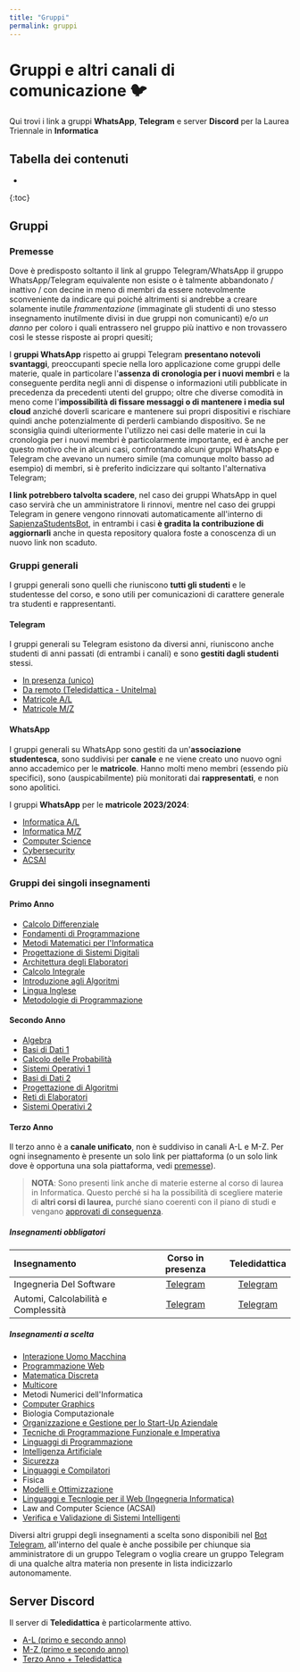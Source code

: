 ```yaml
---
title: "Gruppi"
permalink: gruppi
---
```


# Gruppi e altri canali di comunicazione 🐦

<!-- <p align="center"> -->
<!-- <p> -->
<!--   <img src="https://img.shields.io/badge/Discord-%235865F2.svg?style=for-the-badge&logo=discord&logoColor=white"> -->
<!--   <img src="https://img.shields.io/badge/WhatsApp-25D366?style=for-the-badge&logo=whatsapp&logoColor=white"> -->
<!--   <img src="https://img.shields.io/badge/Telegram-2CA5E0?style=for-the-badge&logo=telegram&logoColor=white"> -->
<!--   <img src="https://img.shields.io/badge/Facebook-%231877F2.svg?style=for-the-badge&logo=Facebook&logoColor=white"> -->
<!-- </p> -->
<!-- La seguente pagina contiene i link ai gruppi di comunicazione come **WhatsApp**, **Telegram** e **Discord** per ogni insegnamento della laurea triennale in Informatica e per i gruppi generali di ogni Anno Accademico. -->

Qui trovi i link a gruppi **WhatsApp**, **Telegram** e server **Discord** per la Laurea Triennale in **Informatica**

## Tabella dei contenuti
* 
{:toc}

## Gruppi

### Premesse

Dove è predisposto soltanto il link al gruppo Telegram/WhatsApp il gruppo WhatsApp/Telegram equivalente non esiste o è talmente abbandonato / inattivo / con decine in meno di membri da essere notevolmente sconveniente da indicare qui poiché altrimenti si andrebbe a creare solamente inutile _frammentazione_ (immaginate gli studenti di uno stesso insegnamento inutilmente divisi in due gruppi non comunicanti) e/o _un danno_ per coloro i quali entrassero nel gruppo più inattivo e non trovassero così le stesse risposte ai propri quesiti;

I **gruppi WhatsApp** rispetto ai gruppi Telegram **presentano notevoli svantaggi**, preoccupanti specie nella loro applicazione come gruppi delle materie, quale in particolare l'**assenza di cronologia per i nuovi membri** e la conseguente perdita negli anni di dispense o informazioni utili pubblicate in precedenza da precedenti utenti del gruppo; oltre che diverse comodità in meno come l'**impossibilità di fissare messaggi o di mantenere i media sul cloud** anziché doverli scaricare e mantenere sui propri dispositivi e rischiare quindi anche potenzialmente di perderli cambiando dispositivo. Se ne sconsiglia quindi ulteriormente l'utilizzo nei casi delle materie in cui la cronologia per i nuovi membri è particolarmente importante, ed è anche per questo motivo che in alcuni casi, confrontando alcuni gruppi WhatsApp e Telegram che avevano un numero simile (ma comunque molto basso ad esempio) di membri, si è preferito indicizzare qui soltanto l'alternativa Telegram;

**I link potrebbero talvolta scadere**, nel caso dei gruppi WhatsApp in quel caso servirà che un amministratore li rinnovi, mentre nel caso dei gruppi Telegram in genere vengono rinnovati automaticamente all'interno di [SapienzaStudentsBot](https://telegram.me/SapienzaStudentsBot), in entrambi i casi **è gradita la contribuzione di aggiornarli** anche in questa repository qualora foste a conoscenza di un nuovo link non scaduto.

### Gruppi generali

I gruppi generali sono quelli che riuniscono **tutti gli studenti** e le studentesse del corso, e sono utili per comunicazioni di carattere generale tra studenti e rappresentanti.

#### Telegram

I gruppi generali su Telegram esistono da diversi anni, riuniscono anche studenti di anni passati (di entrambi i canali) e sono **gestiti dagli studenti** stessi.

<!-- I gruppi generali su Telegram esistono da diversi anni e riuniscono tutti gli studenti e le studentesse  -->
<!-- (il gruppo in presenza è **unico**, non è separato per canali) -->
<!-- in particolare, nel caso del gruppo della triennale in presenza, sia gli studenti e le studentesse del canale A/L sia gli studenti e le studentesse del canale M/Z -->
<!-- | Descrizione | Link | -->
<!-- | :- | :-: | -->

- [In presenza (unico)](https://t.me/sapienzainformatica)
- [Da remoto (Teledidattica - Unitelma)](https://t.me/InformaticaSapienzaTeledidattica)
- [Matricole A/L](https://t.me/addlist/10sQnIhXeJ84ZWY0)
- [Matricole M/Z](https://t.me/addlist/4mgg0jzRSgUzNTZk)

#### WhatsApp

I gruppi generali su WhatsApp sono gestiti da un'**associazione studentesca**, sono suddivisi per **canale** e ne viene creato uno nuovo ogni anno accademico per le **matricole**. Hanno molti meno membri (essendo più specifici), sono (auspicabilmente) più monitorati dai **rappresentati**, e non sono apolitici.

<!-- I gruppi generali su WhatsApp sono gestiti da un'**associazione studentesca**, sono suddivisi per **canale** e ne viene creato uno nuovo ogni anno accademico per le **matricole**. Rispetto ai gruppi Telegram non godono quindi di apoliticità e di una platea molto più ampia di membri (quelli di tutti i canali e di tutti gli anni accademici) ma sono più specifici e auspicabilmente più monitorati dai rappresentanti per eventuali dubbi di rappresentanza. -->

I gruppi **WhatsApp** per le **matricole 2023/2024**:

- [Informatica A/L](https://chat.whatsapp.com/LQ7URHEodWwFy9lef532ZJ) 
- [Informatica M/Z](https://chat.whatsapp.com/FrQywvsNDReB6vfTv6NElO)
- [Computer Science](https://chat.whatsapp.com/HyHzjj4ypC6BghNiTSukIQ) 
- [Cybersecurity]( https://chat.whatsapp.com/HGqjF3YPYIq8sjMNEcZi7A)
- [ACSAI](https://chat.whatsapp.com/H4XKATjNMqxIhauBHv2JGI)

<!-- | Anno | Canale A-L | Canale M-Z | Gruppo Unico | -->
<!-- | :--- | :--------: | :--------: | -->
<!-- | 2023-2024 | [Link](https://chat.whatsapp.com/LQ7URHEodWwFy9lef532ZJ) | [Link](https://chat.whatsapp.com/FrQywvsNDReB6vfTv6NElO) | - | -->
<!-- | 2022-2023 | [Link](https://chat.whatsapp.com/G0JFRbnfH2tGNvG5aoGDfq) | [Link](https://chat.whatsapp.com/DiYRHHGhn9VIOtXxD7KAAK) | - | -->
<!-- | 2021-2022 | [Link](https://chat.whatsapp.com/IB4KHEu0R7tCz5G8PWPWOz) | [Link](https://chat.whatsapp.com/JkcRXRSx8S65IuASUAsXVb) | - |  -->
<!-- | 2020-2021 | [Link](https://chat.whatsapp.com/K24g7YAuRqw9Fi92gHmLGd) | [Link](https://chat.whatsapp.com/Cw7HNwLDmb3KWlhbHiaB0y) | [Link](https://chat.whatsapp.com/BmXr67w2jnmBV4EldlwtJZ) | -->

### Gruppi dei singoli insegnamenti

#### Primo Anno

- [Calcolo Differenziale](https://t.me/+Cw_63BoRvE03YmM0)
- [Fondamenti di Programmazione](https://t.me/+NQ8H6iLHOIIwMzM0)
- [Metodi Matematici per l'Informatica](https://t.me/+m_-WkFEmQzdmZDZk)
- [Progettazione di Sistemi Digitali](https://t.me/+hr9OFwWWGCZhODU0)
- [Architettura degli Elaboratori](https://t.me/+2PAqwS4raLY4N2U0)
- [Calcolo Integrale](https://t.me/+lnnFbmFQNNBjNGRk)
- [Introduzione agli Algoritmi](https://t.me/+wJY633Yc1pUxMjk0)
- [Lingua Inglese](https://t.me/+clLwVwTLUHk3YzM0)
- [Metodologie di Programmazione](https://t.me/+8iyKxeRgfXtmY2Y0)

<!-- | Insegnamento | Gruppo |  -->
<!-- | :- | :-: | -->
<!-- | Calcolo Differenziale | [Telegram](https://t.me/+Cw_63BoRvE03YmM0) | -->
<!-- | Fondamenti di Programmazione | [Telegram](https://t.me/+NQ8H6iLHOIIwMzM0) | -->
<!-- | Metodi Matematici per l'Informatica | [Telegram](https://t.me/+m_-WkFEmQzdmZDZk) | -->
<!-- | Progettazione di Sistemi Digitali | [Telegram](https://t.me/+hr9OFwWWGCZhODU0) | -->
<!-- | Architettura degli Elaboratori | [Telegram](https://t.me/+2PAqwS4raLY4N2U0) | -->
<!-- | Calcolo Integrale | [Telegram](https://t.me/+lnnFbmFQNNBjNGRk) | -->
<!-- | Introduzione agli Algoritmi | [Telegram](https://t.me/+wJY633Yc1pUxMjk0) | -->
<!-- | Lingua Inglese | [Telegram](https://t.me/+clLwVwTLUHk3YzM0) | -->
<!-- | Metodologie di Programmazione | [Telegram](https://t.me/+8iyKxeRgfXtmY2Y0) | -->

#### Secondo Anno

- [Algebra](https://t.me/+798mXLThj_JmYTBk)
- [Basi di Dati 1](https://t.me/+eRVplF3Va3dlNDJk)
- [Calcolo delle Probabilità](https://t.me/+Dq6lPczRbJtmNmVk)
- [Sistemi Operativi 1](https://t.me/+oF0ppISY8EFmOTZk)
- [Basi di Dati 2](https://t.me/+xTuUWRfneSwwMjBk)
- [Progettazione di Algoritmi](https://t.me/+qtCCTLlBW4pjY2Jk)
- [Reti di Elaboratori](https://t.me/+vNSkWJUgs9Y1MzFk)
- [Sistemi Operativi 2](https://t.me/+PzNOzkmwVio4Nzg0)

<!-- | Insegnamento | Gruppo | -->
<!-- | :- | :-: | -->
<!-- | Algebra | [Telegram](https://t.me/+798mXLThj_JmYTBk) | -->
<!-- | Basi di Dati 1 | [Telegram](https://t.me/+eRVplF3Va3dlNDJk) | -->
<!-- | Calcolo delle Probabilità | [Telegram](https://t.me/+Dq6lPczRbJtmNmVk) | -->
<!-- | Sistemi Operativi 1 | [Telegram](https://t.me/+oF0ppISY8EFmOTZk) | -->
<!-- | Basi di Dati 2 | [Telegram](https://t.me/+xTuUWRfneSwwMjBk) | -->
<!-- | Progettazione di Algoritmi &emsp; &emsp; &emsp; &emsp; | [Telegram](https://t.me/+qtCCTLlBW4pjY2Jk) | -->
<!-- | Reti di Elaboratori| [Telegram](https://t.me/+vNSkWJUgs9Y1MzFk) | -->
<!-- | Sistemi Operativi 2 | [Telegram](https://t.me/+PzNOzkmwVio4Nzg0) | -->

#### Terzo Anno

Il terzo anno è a **canale unificato**, non è suddiviso in canali A-L e M-Z. Per ogni insegnamento è presente un solo link per piattaforma (o un solo link dove è opportuna una sola piattaforma, vedi [premesse](#gruppi-dei-singoli-insegnamenti)).

> **NOTA**: Sono presenti link anche di materie esterne al corso di laurea in Informatica. Questo perché si ha la possibilità di scegliere materie di **altri corsi di laurea,** purché siano coerenti con il piano di studi e vengano [approvati di conseguenza](./percorso-formativo#come-scegliere-gli-esami-esterni).

##### Insegnamenti obbligatori

| Insegnamento | Corso in presenza | Teledidattica |
| :- | :-: | :-: |
| Ingegneria Del Software | [Telegram](https://t.me/+u6hEDMJqXsNhZjk0) | [Telegram](https://t.me/+ziirbiKQi2g5ZjU0) |
| Automi, Calcolabilità e Complessità | [Telegram](https://t.me/+u6hEDMJqXsNhZjk0) | [Telegram](https://t.me/+cyF-V6dnurcyNGQ0) |

##### Insegnamenti a scelta

<!-- | Insegnamento | Gruppo unico | -->
<!-- | :----------: | :----------: | -->

- [Interazione Uomo Macchina](https://t.me/+SH7YpeAP-WpNXCC_)
- [Programmazione Web](https://t.me/+SNkXYOYD8edMJ4TS)
- [Matematica Discreta](https://t.me/+x5k6q2yrsztlOWVk)
- [Multicore](https://t.me/+VBYueH15i5bz6MZv)
- Metodi Numerici dell'Informatica
- [Computer Graphics](https://t.me/+UkvugTa0Bxm0nA4t)
- Biologia Computazionale
- [Organizzazione e Gestione per lo Start-Up Aziendale](https://t.me/+UwPBxAs2d1t1DyEO)
- [Tecniche di Programmazione Funzionale e Imperativa](https://t.me/+FX62ifPquP9kODA8)
- [Linguaggi di Programmazione](https://t.me/+WMcOOMn-dTLBVtQq)
- [Intelligenza Artificiale](https://t.me/+ScQeqz7Ij1hglCy-)
- [Sicurezza](https://t.me/+VOfFTJId_33Juoly)
- [Linguaggi e Compilatori](https://t.me/+SpmBS1GeLmVO-4ff)
- Fisica
- [Modelli e Ottimizzazione](https://t.me/+TyMj4NBvh8pVeId9)
- [Linguaggi e Tecnlogie per il Web (Ingegneria Informatica)](https://t.me/+VHTJ59xpWcgjLkl8)
- Law and Computer Science (ACSAI)
- [Verifica e Validazione di Sistemi Intelligenti](https://t.me/+VD1dKb1M777XscAU)

Diversi altri gruppi degli insegnamenti a scelta sono disponibili nel [Bot Telegram](https://t.me/SapienzaStudentsBot), all'interno del quale è anche possibile per chiunque sia amministratore di un gruppo Telegram o voglia creare un gruppo Telegram di una qualche altra materia non presente in lista indicizzarlo autonomamente.

## Server Discord

Il server di **Teledidattica** è particolarmente attivo.

- [A-L (primo e secondo anno)](https://discord.gg/QEzjgwnjTp) 
- [M-Z (primo e secondo anno)](https://discord.gg/APKFM5V5ed) 
- [Terzo Anno + Teledidattica](https://discord.gg/Wg94weSeq3)

<!-- La seguente tabella contiene link ai Server Discord di ogni anno e canale -->
<!-- I link ai Server Discord -->
<!-- | Canale | Canale A/L | Canale M/Z | Teledidattica | -->
<!-- | :----: | :--------: | :--------: | :-----------: | -->
<!-- | 1° anno | [UNISCITI](https://discord.gg/QEzjgwnjTp) | [UNISCITI](https://discord.gg/APKFM5V5ed) | — | -->
<!-- | 2° anno | [UNISCITI](https://discord.gg/QEzjgwnjTp) | [UNISCITI](https://discord.gg/APKFM5V5ed) | — | -->
<!-- | 3° anno | [UNISCITI](https://discord.gg/Wg94weSeq3) | [UNISCITI](https://discord.gg/Wg94weSeq3) | [UNISCITI](https://discord.gg/Wg94weSeq3) | -->
